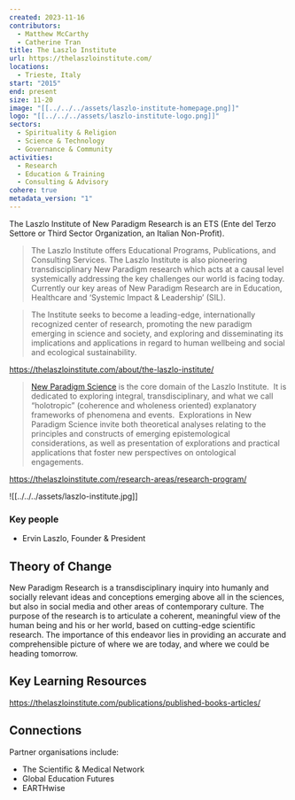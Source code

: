 ```yaml
---
created: 2023-11-16
contributors:
  - Matthew McCarthy
  - Catherine Tran
title: The Laszlo Institute
url: https://thelaszloinstitute.com/
locations:
  - Trieste, Italy
start: "2015"
end: present
size: 11-20
image: "[[../../../assets/laszlo-institute-homepage.png]]"
logo: "[[../../../assets/laszlo-institute-logo.png]]"
sectors:
  - Spirituality & Religion
  - Science & Technology
  - Governance & Community
activities:
  - Research
  - Education & Training
  - Consulting & Advisory
cohere: true
metadata_version: "1"
---
```

The Laszlo Institute of New Paradigm Research is an ETS (Ente del Terzo Settore or Third Sector Organization, an Italian Non-Profit).

>The Laszlo Institute offers Educational Programs, Publications, and Consulting Services. The Laszlo Institute is also pioneering transdisciplinary New Paradigm research which acts at a causal level systemically addressing the key challenges our world is facing today. Currently our key areas of New Paradigm Research are in Education, Healthcare and ‘Systemic Impact & Leadership’ (SIL).

>The Institute seeks to become a leading-edge, internationally recognized center of research, promoting the new paradigm emerging in science and society, and exploring and disseminating its implications and applications in regard to human wellbeing and social and ecological sustainability.

https://thelaszloinstitute.com/about/the-laszlo-institute/

>[New Paradigm Science](https://thelaszloinstitute.com/research-areas/research-program/new-paradigm-science/) is the core domain of the Laszlo Institute.  It is dedicated to exploring integral, transdisciplinary, and what we call “holotropic” (coherence and wholeness oriented) explanatory frameworks of phenomena and events.  Explorations in New Paradigm Science invite both theoretical analyses relating to the principles and constructs of emerging epistemological considerations, as well as presentation of explorations and practical applications that foster new perspectives on ontological engagements.

https://thelaszloinstitute.com/research-areas/research-program/

![[../../../assets/laszlo-institute.jpg]]
### Key people 

- Ervin Laszlo, Founder & President

## Theory of Change 

New Paradigm Research is a transdisciplinary inquiry into humanly and socially relevant ideas and conceptions emerging above all in the sciences, but also in social media and other areas of contemporary culture. The purpose of the research is to articulate a coherent, meaningful view of the human being and his or her world, based on cutting-edge scientific research. The importance of this endeavor lies in providing an accurate and comprehensible picture of where we are today, and where we could be heading tomorrow.

## Key Learning Resources 

https://thelaszloinstitute.com/publications/published-books-articles/

## Connections 

Partner organisations include:
- The Scientific & Medical Network
- Global Education Futures
- EARTHwise